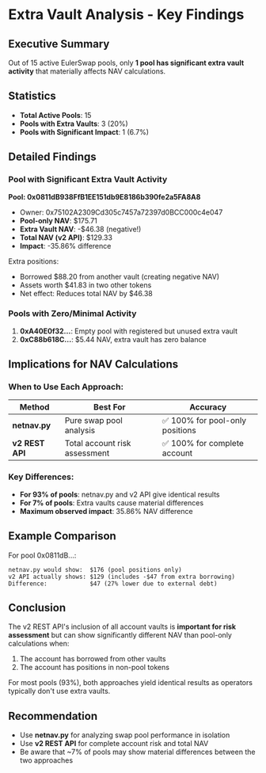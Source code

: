 # Extra Vault Analysis - Key Findings

## Executive Summary
Out of 15 active EulerSwap pools, only **1 pool has significant extra vault activity** that materially affects NAV calculations.

## Statistics
- **Total Active Pools**: 15
- **Pools with Extra Vaults**: 3 (20%)
- **Pools with Significant Impact**: 1 (6.7%)

## Detailed Findings

### Pool with Significant Extra Vault Activity

**Pool: 0x0811dB938FfB1EE151db9E8186b390fe2a5FA8A8**
- Owner: 0x75102A2309Cd305c7457a72397d0BCC000c4e047
- **Pool-only NAV**: $175.71
- **Extra Vault NAV**: -$46.38 (negative!)
- **Total NAV (v2 API)**: $129.33
- **Impact**: -35.86% difference

Extra positions:
- Borrowed $88.20 from another vault (creating negative NAV)
- Assets worth $41.83 in two other tokens
- Net effect: Reduces total NAV by $46.38

### Pools with Zero/Minimal Activity
1. **0xA40E0f32...**: Empty pool with registered but unused extra vault
2. **0xC88b618C...**: $5.44 NAV, extra vault has zero balance

## Implications for NAV Calculations

### When to Use Each Approach:

| Method | Best For | Accuracy |
|--------|----------|----------|
| **netnav.py** | Pure swap pool analysis | ✅ 100% for pool-only positions |
| **v2 REST API** | Total account risk assessment | ✅ 100% for complete account |

### Key Differences:
- **For 93% of pools**: netnav.py and v2 API give identical results
- **For 7% of pools**: Extra vaults cause material differences
- **Maximum observed impact**: 35.86% NAV difference

## Example Comparison

For pool 0x0811dB...:
```
netnav.py would show:  $176 (pool positions only)
v2 API actually shows: $129 (includes -$47 from extra borrowing)
Difference:            $47 (27% lower due to external debt)
```

## Conclusion

The v2 REST API's inclusion of all account vaults is **important for risk assessment** but can show significantly different NAV than pool-only calculations when:
1. The account has borrowed from other vaults
2. The account has positions in non-pool tokens

For most pools (93%), both approaches yield identical results as operators typically don't use extra vaults.

## Recommendation

- Use **netnav.py** for analyzing swap pool performance in isolation
- Use **v2 REST API** for complete account risk and total NAV
- Be aware that ~7% of pools may show material differences between the two approaches
